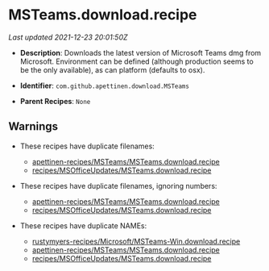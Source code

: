 # MSTeams.download.recipe

_Last updated 2021-12-23 20:01:50Z_

- **Description**: Downloads the latest version of Microsoft Teams dmg from Microsoft. Environment can be defined (although production seems to be the only available), as can platform (defaults to osx).

- **Identifier**: `com.github.apettinen.download.MSTeams`

- **Parent Recipes**: `None`


## Warnings

- These recipes have duplicate filenames:
    - [apettinen-recipes/MSTeams/MSTeams.download.recipe](/autopkg-dupe-tracker/apettinen-recipes/MSTeams/MSTeams.download.recipe)
    - [recipes/MSOfficeUpdates/MSTeams.download.recipe](/autopkg-dupe-tracker/recipes/MSOfficeUpdates/MSTeams.download.recipe)

- These recipes have duplicate filenames, ignoring numbers:
    - [apettinen-recipes/MSTeams/MSTeams.download.recipe](/autopkg-dupe-tracker/apettinen-recipes/MSTeams/MSTeams.download.recipe)
    - [recipes/MSOfficeUpdates/MSTeams.download.recipe](/autopkg-dupe-tracker/recipes/MSOfficeUpdates/MSTeams.download.recipe)

- These recipes have duplicate NAMEs:
    - [rustymyers-recipes/Microsoft/MSTeams-Win.download.recipe](/autopkg-dupe-tracker/rustymyers-recipes/Microsoft/MSTeams-Win.download.recipe)
    - [apettinen-recipes/MSTeams/MSTeams.download.recipe](/autopkg-dupe-tracker/apettinen-recipes/MSTeams/MSTeams.download.recipe)
    - [recipes/MSOfficeUpdates/MSTeams.download.recipe](/autopkg-dupe-tracker/recipes/MSOfficeUpdates/MSTeams.download.recipe)